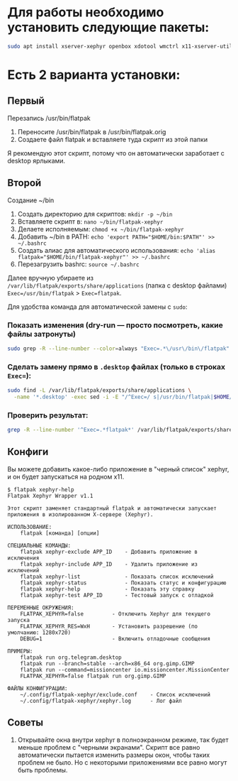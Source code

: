 # Для работы необходимо установить следующие пакеты:
```sh
sudo apt install xserver-xephyr openbox xdotool wmctrl x11-xserver-utils xbindkeys copyq copyq-plugins xclip xsel xdotool
```

# Есть 2 варианта установки:
## Первый
Перезапись /usr/bin/flatpak
1. Переносите /usr/bin/flatpak в /usr/bin/flatpak.orig
2. Создаете файл flatpak и вставляете туда скрипт из этой папки

Я рекомендую этот скрипт, потому что он автоматически заработает с desktop ярлыками.

## Второй
Создание ~/bin
1. Создать директорию для скриптов: `mkdir -p ~/bin`
2. Вставляете скрипт в: `nano ~/bin/flatpak-xephyr`
3. Делаете исполняемым: `chmod +x ~/bin/flatpak-xephyr`
4. Добавить ~/bin в PATH: `echo 'export PATH="$HOME/bin:$PATH"' >> ~/.bashrc`
5. Создать алиас для автоматического использования: `echo 'alias flatpak="$HOME/bin/flatpak-xephyr"' >> ~/.bashrc`
6. Перезагрузить bashrc: `source ~/.bashrc`

Далее вручную убираете из `/var/lib/flatpak/exports/share/applications` (папка с desktop файлами) `Exec=/usr/bin/flatpak` > `Exec=flatpak`.

Для удобства команда для автоматической замены с `sudo`:
### Показать изменения (dry-run — просто посмотреть, какие файлы затронуты)
```sh
sudo grep -R --line-number --color=always "Exec=.*\/usr\/bin\/flatpak" /var/lib/flatpak/exports/share/applications || true
```
### Сделать замену прямо в `.desktop` файлах (только в строках `Exec=`):
```sh
sudo find -L /var/lib/flatpak/exports/share/applications \
  -name '*.desktop' -exec sed -i -E "/^Exec=/ s|/usr/bin/flatpak|$HOME/bin/flatpak-xephyr|g" {} +
```
### Проверить результат:
```sh
grep -R --line-number '^Exec=.*flatpak*' /var/lib/flatpak/exports/share/applications || true
```

## Конфиги
Вы можете добавить какое-либо приложение в "черный список" xephyr, и он будет запускаться на родном x11.
```
$ flatpak xephyr-help
Flatpak Xephyr Wrapper v1.1

Этот скрипт заменяет стандартный flatpak и автоматически запускает
приложения в изолированном X-сервере (Xephyr).

ИСПОЛЬЗОВАНИЕ:
    flatpak [команда] [опции]

СПЕЦИАЛЬНЫЕ КОМАНДЫ:
    flatpak xephyr-exclude APP_ID    - Добавить приложение в исключения
    flatpak xephyr-include APP_ID    - Удалить приложение из исключений
    flatpak xephyr-list              - Показать список исключений
    flatpak xephyr-status            - Показать статус и конфигурацию
    flatpak xephyr-help              - Показать эту справку
    flatpak xephyr-test APP_ID       - Тестовый запуск с отладкой

ПЕРЕМЕННЫЕ ОКРУЖЕНИЯ:
    FLATPAK_XEPHYR=false         - Отключить Xephyr для текущего запуска
    FLATPAK_XEPHYR_RES=WxH       - Установить разрешение (по умолчанию: 1280x720)
    DEBUG=1                      - Включить отладочные сообщения

ПРИМЕРЫ:
    flatpak run org.telegram.desktop
    flatpak run --branch=stable --arch=x86_64 org.gimp.GIMP
    flatpak run --command=missioncenter io.missioncenter.MissionCenter
    FLATPAK_XEPHYR=false flatpak run org.gimp.GIMP

ФАЙЛЫ КОНФИГУРАЦИИ:
    ~/.config/flatpak-xephyr/exclude.conf    - Список исключений
    ~/.config/flatpak-xephyr/xephyr.log      - Лог файл
```

## Советы
1. Открывайте окна внутри xephyr в полноэкранном режиме, так будет меньше проблем с "черными экранами". Скрипт все равно автоматически пытается изменить размеры окон, чтобы таких проблем не было. Но с некоторыми приложениями все равно могут быть проблемы.
